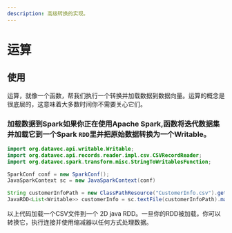 ```yaml
---
description: 高级转换的实现。
---
```


# 运算

## 使用

运算，就像一个函数，帮我们执行一个转换并加载数据到数据向量。运算的概念是很底层的，这意味着大多数时间你不需要关心它们。

### 加载数据到Spark如果你正在使用Apache Spark,函数将迭代数据集并加载它到一个Spark `RDD`里并把原始数据转换为一个Writable。

```java
import org.datavec.api.writable.Writable;
import org.datavec.api.records.reader.impl.csv.CSVRecordReader;
import org.datavec.spark.transform.misc.StringToWritablesFunction;

SparkConf conf = new SparkConf();
JavaSparkContext sc = new JavaSparkContext(conf)

String customerInfoPath = new ClassPathResource("CustomerInfo.csv").getFile().getPath();
JavaRDD<List<Writable>> customerInfo = sc.textFile(customerInfoPath).map(new StringToWritablesFunction(rr));
```

以上代码加载一个CSV文件到一个 2D java RDD。一旦你的RDD被加载，你可以转换它，执行连接并使用缩减器以任何方式处理数据。

